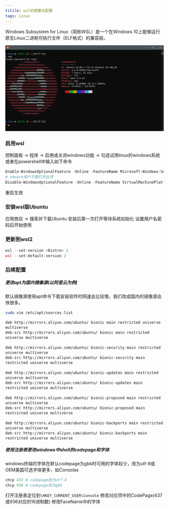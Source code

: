 ```yaml
---
titile: wsl的搭建与配置
tags: Linux
---
```



Windows Subsystem for Linux（简称WSL）是一个在Windows 10上能够运行原生Linux二进制可执行文件（ELF格式）的兼容层。

![](wsl的搭建与配置/wsl.png)
### 启用wsl
控制面板 -> 程序 -> 启用或关闭windows功能 -> 勾选试用linux的windows系统
或者在powershell中输入如下命令
```powershell
Enable-WindowsOptionalFeature -Online -FeatureName Microsoft-Windows-Subsystem-Linux
# vmware用户不要打开此项
Disable-WindowsOptionalFeature -Online -FeatureName VirtualMachinePlatform
```
重启生效

### 安装wsl版Ubuntu
应用商店 -> 搜索并下载Ubuntu
安装后第一次打开等待系统初始化
设置用户名密码后开始使用

### 更新到wsl2
```powershell
wsl --set-version <Distro> 2
wsl --set-default-version 2
```

### 后续配置

##### 更改apt为国内镜像源(以阿里云为例)
默认镜像源使用apt命令下载安装软件时网速会比较慢，我们改成国内的镜像源会快很多。
```bash
sudo vim /etc/apt/sources.list
```
```
deb http://mirrors.aliyun.com/ubuntu/ bionic main restricted universe multiverse
deb-src http://mirrors.aliyun.com/ubuntu/ bionic main restricted universe multiverse

deb http://mirrors.aliyun.com/ubuntu/ bionic-security main restricted universe multiverse
deb-src http://mirrors.aliyun.com/ubuntu/ bionic-security main restricted universe multiverse

deb http://mirrors.aliyun.com/ubuntu/ bionic-updates main restricted universe multiverse
deb-src http://mirrors.aliyun.com/ubuntu/ bionic-updates main restricted universe multiverse

deb http://mirrors.aliyun.com/ubuntu/ bionic-proposed main restricted universe multiverse
deb-src http://mirrors.aliyun.com/ubuntu/ bionic-proposed main restricted universe multiverse

deb http://mirrors.aliyun.com/ubuntu/ bionic-backports main restricted universe multiverse
deb-src http://mirrors.aliyun.com/ubuntu/ bionic-backports main restricted universe multiverse
```


##### 使用注册表更改windows中shell的codepage和字体
windows终端的字体在默认codepage为gbk时可用的字体较少，改为utf-8或OEM美国可选字体更多，如Consolas
```powershell
chcp 437 # codepage改为utf-8
chcp 936 # codepage改为gbk
```
打开注册表定位到`\HKEY_CURRENT_USER\Console`
修改对应项中的CodePage(437或936对应的16进制数)
修改FaceName中的字体

